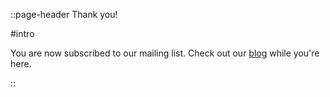 ::page-header
Thank you!

#intro

You are now subscribed to our mailing list. Check out our [blog](/blog) while you're here.

::

